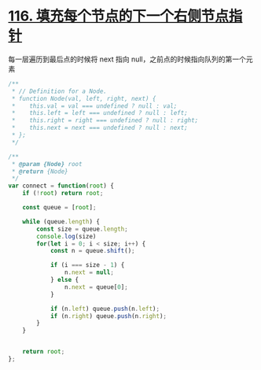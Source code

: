 # [116. 填充每个节点的下一个右侧节点指针](https://leetcode.cn/problems/populating-next-right-pointers-in-each-node/)





每一层遍历到最后点的时候将 next 指向 null，之前点的时候指向队列的第一个元素



```js
/**
 * // Definition for a Node.
 * function Node(val, left, right, next) {
 *    this.val = val === undefined ? null : val;
 *    this.left = left === undefined ? null : left;
 *    this.right = right === undefined ? null : right;
 *    this.next = next === undefined ? null : next;
 * };
 */

/**
 * @param {Node} root
 * @return {Node}
 */
var connect = function(root) {
    if (!root) return root;

    const queue = [root];

    while (queue.length) {
        const size = queue.length;
        console.log(size)
        for(let i = 0; i < size; i++) {
            const n = queue.shift();

            if (i === size - 1) {
                n.next = null;
            } else {
                n.next = queue[0];
            }

            if (n.left) queue.push(n.left);
            if (n.right) queue.push(n.right);
        }
    }


    return root;
};
```

